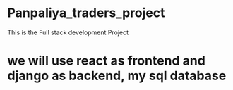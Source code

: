 # Panpaliya_traders_project
This is the Full stack development Project 
<br>
# we will use react as frontend and django as backend, my sql database 
